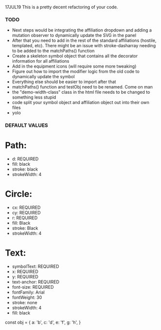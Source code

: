 17JUL19 This is a pretty decent refactoring of your code.

### TODO

- Next steps would be integrating the affiliation dropdown and adding a mutation observer to dynamically update the SVG in the panel
- After that you need to add in the rest of the standard affiliations (hostile, templated, etc). There might be an issue with stroke-dasharray needing to be added to the matchPaths() function
- Create a skeleton symbol object that contains all the decorator information for all affiliations
- Add in the equipment icons (will require some more tweaking)
- Figure out how to import the modifier logic from the old code to dynamically update the symbol
- Everything else should be easier to import after that
- matchPaths() function and testObj need to be renamed. Come on man
- the "demo-width-class" class in the html file needs to be changed to something less stupid
- code split your symbol object and affiliation object out into their own files
- yolo

### DEFAULT VALUES

# Path:

- d: REQUIRED
- fill: black
- stroke: black
- strokeWidth: 4

# Circle:

- cx: REQUIRED
- cy: REQUIRED
- r: REQUIRED
- fill: Black
- stroke: Black
- strokeWidth: 4

# Text:

- symbolText: REQUIRED
- x: REQUIRED
- y: REQUIRED
- text-anchor: REQUIRED
- font-size: REQUIRED
- fontFamily: Arial
- fontWeight: 30
- stroke: none
- strokeWidth: 4
- fill: black

const obj = { a: 'b', c: 'd', e: 'f', g: 'h', }
